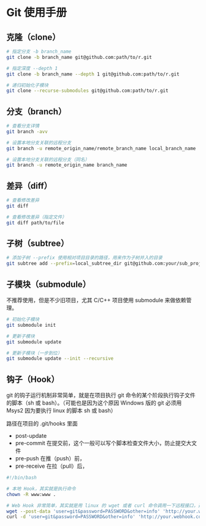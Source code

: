 # Git 使用手册

## 克隆（clone）

```bash
# 指定分支 -b branch_name
git clone -b branch_name git@github.com:path/to/r.git

# 指定深度 --depth 1
git clone -b branch_name --depth 1 git@github.com:path/to/r.git

# 递归初始化子模块
git clone --recurse-submodules git@github.com:path/to/r.git
```

## 分支（branch）

```bash
# 查看分支详情
git branch -avv

# 设置本地分支关联的远程分支
git branch -u remote_origin_name/remote_branch_name local_branch_name

# 设置本地分支关联的远程分支（同名）
git branch -u remote_origin_name branch_name
```

## 差异（diff）

```bash
# 查看修改差异
git diff

# 查看修改差异（指定文件）
git diff path/to/file
```

## 子树（subtree）

```bash
# 添加子树 --prefix 使用相对项目目录的路径，用来作为子树并入的目录
git subtree add --prefix=local_subtree_dir git@github.com:your/sub_project.git
```

## 子模块（submodule）
不推荐使用，但是不少旧项目，尤其 C/C++ 项目使用 submodule 来做依赖管理。

```bash
# 初始化子模块
git submodule init

# 更新子模块
git submodule update 

# 更新子模块（一步到位）
git submodule update --init --recursive
```

## 钩子（Hook）

git 的钩子运行机制非常简单，就是在项目执行 git 命令的某个阶段执行钩子文件的脚本（sh 或 bash）。（可能也是因为这个原因 Windows 版的 git 必须用 Msys2 因为要执行 linux 的脚本 sh 或 bash）

路径在项目的 .git/hooks 里面

- post-update
- pre-commit  在提交前，这个一般可以写个脚本检查文件大小，防止提交大文件
- pre-push 在推（push）前，
- pre-receive 在拉（pull）后，

```bash
#!/bin/bash

# 本地 Hook，其实就是执行命令
chown -R www:www .

# Web Hook 非常简单，其实就是用 linux 的 wget 或者 curl 命令调用一下远程接口，通知远程程序拉代码。
wget --post-data 'user=git&password=PASSWORD&other=info' 'http://your.webhook.com'
curl -d 'user=git&password=PASSWORD&other=info' 'http://your.webhook.com'
```